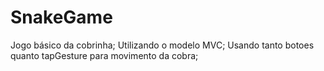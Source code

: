 # SnakeGame

Jogo básico da cobrinha;
Utilizando o modelo MVC;
Usando tanto botoes quanto tapGesture para movimento da cobra;
